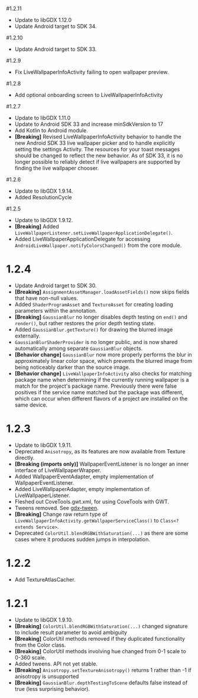 #1.2.11
 - Update to libGDX 1.12.0
 - Update Android target to SDK 34.

#1.2.10
 - Update Android target to SDK 33.

#1.2.9
 - Fix LiveWallpaperInfoActivity failing to open wallpaper preview.

#1.2.8
 - Add optional onboarding screen to LiveWallpaperInfoActivity

#1.2.7
 - Update to libGDX 1.11.0
 - Update to Android SDK 33 and increase minSdkVersion to 17
 - Add Kotlin to Android module.
 - **[Breaking]** Revised LiveWallpaperInfoActivity behavior to handle the new Android SDK 33 live wallpaper picker and to 
handle explicitly setting the settings Activity. The resources for your toast messages should be
changed to reflect the new behavior. As of SDK 33, it is no longer possible to reliably detect if
live wallpapers are supported by finding the live wallpaper chooser.

#1.2.6
 - Update to libGDX 1.9.14.
 - Added ResolutionCycle

#1.2.5
 - Update to libGDX 1.9.12.
 - **[Breaking]** Added `LiveWallpaperListener.setLiveWallpaperApplicationDelegate()`.
 - Added LiveWallpaperApplicationDelegate for accessing `AndroidLiveWallpaper.notifyColorsChanged()`
 from the core module.

# 1.2.4
 - Update Android target to SDK 30.
 - **[Breaking]** `AssignmentAssetManager.loadAssetFields()` now skips fields that have non-null values.
 - Added `ShaderProgramAsset` and `TextureAsset` for creating loading parameters within the annotation.
 - **[Breaking]** `GaussianBlur` no longer disables depth testing on `end()` and `render()`, but rather
 restores the prior depth testing state.
 - Added `GaussianBlur.getTexture()` for drawing the blurred image externally.
 - `GaussianBlurShaderProvider` is no longer public, and is now shared automatically among separate
 `GaussianBlur` objects.
 - **[Behavior change]** `GaussianBlur` now more properly performs the blur in approximately linear 
 color space, which prevents the blurred image from being noticeably darker than the source image.
 - **[Behavior change]** `LiveWallpaperInfoActivity` also checks for matching package name when 
 determining if the currently running wallpaper is a match for the project's package name. Previously
 there were false positives if the service name matched but the package was different, which can 
 occur when different flavors of a project are installed on the same device.

# 1.2.3
 - Update to libGDX 1.9.11.
 - Deprecated `Anisotropy`, as its features are now available from Texture directly.
 - **[Breaking (imports only)]** WallpaperEventListener is no longer an inner interface of LiveWallpaperWrapper.
 - Added WallpaperEventAdapter, empty implementation of WallpaperEventListener.
 - Added LiveWallpaperAdapter, empty implementation of LiveWallpaperListener.
 - Fleshed out CoveTools.gwt.xml, for using CoveTools with GWT.
 - Tweens removed. See [gdx-tween](https://github.com/CypherCove/gdx-tween).
 - **[Breaking]** Change raw return type of `LiveWallpaperInfoActivity.getWallpaperServiceClass()` to `Class<? extends Service>`.
 - Deprecated `ColorUtil.blendRGBWithSaturation(...)` as there are some cases where it produces sudden jumps in interpolation.

# 1.2.2
 - Add TextureAtlasCacher.

# 1.2.1 
 - Update to libGDX 1.9.10.
 - **[Breaking]** `ColorUtil.blendRGBWithSaturation(...)` changed signature to include result parameter to avoid ambiguity
 - **[Breaking]** ColorUtil methods removed if they duplicated functionality from the Color class.
 - **[Breaking]** ColorUtil methods involving hue changed from 0-1 scale to 0-360 scale.
 - Added tweens. API not yet stable.
 - **[Breaking]** `Anisotropy.setTextureAnisotropy()` returns 1 rather than -1 if anisotropy is unsupported
 - **[Breaking]** `GaussianBlur.depthTestingToScene` defaults false instead of true (less surprising behavior).